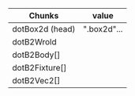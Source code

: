 |Chunks             |value          |
|----               |----           |
|dotBox2d (head)    |".box2d"...    |
|dotB2Wrold         |               |
|dotB2Body[]        |               |
|dotB2Fixture[]     |               |
|dotB2Vec2[]        |               |